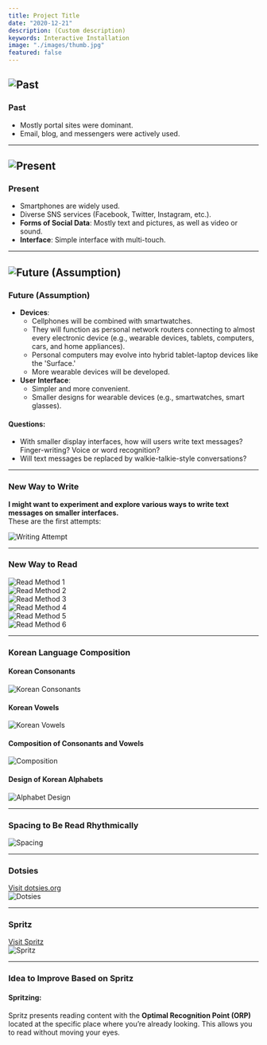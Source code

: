 ```yaml
---
title: Project Title
date: "2020-12-21"
description: (Custom description)
keywords: Interactive Installation
image: "./images/thumb.jpg"
featured: false
---
```


## ![Past](image/chart1_past.png)

### Past

- Mostly portal sites were dominant.
- Email, blog, and messengers were actively used.

---

## ![Present](image/chart2_present.png)

### Present

- Smartphones are widely used.
- Diverse SNS services (Facebook, Twitter, Instagram, etc.).
- **Forms of Social Data**: Mostly text and pictures, as well as video or sound.
- **Interface**: Simple interface with multi-touch.

---

## ![Future (Assumption)](image/chart3_future.png)

### Future (Assumption)

- **Devices**:
  - Cellphones will be combined with smartwatches.
  - They will function as personal network routers connecting to almost every electronic device (e.g., wearable devices, tablets, computers, cars, and home appliances).
  - Personal computers may evolve into hybrid tablet-laptop devices like the 'Surface.'
  - More wearable devices will be developed.
- **User Interface**:
  - Simpler and more convenient.
  - Smaller designs for wearable devices (e.g., smartwatches, smart glasses).

#### Questions:

- With smaller display interfaces, how will users write text messages?  
  Finger-writing? Voice or word recognition?
- Will text messages be replaced by walkie-talkie-style conversations?

---

### New Way to Write

**I might want to experiment and explore various ways to write text messages on smaller interfaces.**  
These are the first attempts:

![Writing Attempt](image/attempt1.jpg)

---

### New Way to Read

![Read Method 1](image/read01.jpg)  
![Read Method 2](image/read02.jpg)  
![Read Method 3](image/read03.jpg)  
![Read Method 4](image/read04.jpg)  
![Read Method 5](image/read05.jpg)  
![Read Method 6](image/read06.jpg)

---

### Korean Language Composition

#### Korean Consonants

![Korean Consonants](image/korean01.jpg)

#### Korean Vowels

![Korean Vowels](image/korean02.jpg)

#### Composition of Consonants and Vowels

![Composition](image/korean03.jpg)

#### Design of Korean Alphabets

![Alphabet Design](image/korean04.jpg)

---

### Spacing to Be Read Rhythmically

![Spacing](image/readRhythmically.jpg)

---

### Dotsies

[Visit dotsies.org](http://dotsies.org)  
![Dotsies](image/dotsies.jpg)

---

### Spritz

[Visit Spritz](http://www.spritzinc.com)  
![Spritz](image/spritz.jpg)

---

### Idea to Improve Based on Spritz

#### Spritzing:

Spritz presents reading content with the **Optimal Recognition Point (ORP)** located at the specific place where you’re already looking. This allows you to read without moving your eyes.
